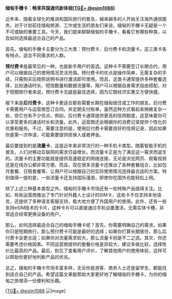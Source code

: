 **缅甸手機卡：畅享异国通讯新体验[[TG💪+ @esim1088](https://t.me/s/esim1088)]**

近年来，随着全球化的推进和国际旅行的普及，越来越多的人开始关注海外通信服务。对于计划前往缅甸旅游、工作或生活的朋友们来说，缅甸的手機卡无疑是一个不可或缺的重要工具。今天，我们就来聊聊缅甸的手機卡，看看它有哪些种类，以及如何选择最适合自己的产品。

首先，缅甸的手機卡主要分为三大类：预付费卡、后付费卡和流量卡。这三类卡各有特点，适合不同需求的人群。

**预付费卡**是最常见的一种，也是新手用户的首选。这种卡不需要签订长期合约，用户可以根据自己的使用情况灵活充值。预付费卡的优点是操作简单，无需复杂的手续，只需购买后按照说明书进行激活即可使用。而且，这类卡通常提供多种套餐选择，比如通话时长、短信数量和数据流量等，用户可以根据自身需求自由搭配。对于短期旅行者来说，预付费卡无疑是最佳选择，因为它既经济实惠又方便快捷。

接下来是**后付费卡**，这种卡更适合那些需要长期在缅甸居住或工作的朋友。后付费卡需要用户与运营商签订合同，并定期支付账单。虽然这种方式看起来稍微复杂一些，但它也有不少优点。例如，后付费卡通常提供更高的信用额度，这意味着你可以享受更多的通话时长和流量。此外，运营商还会根据你的消费记录提供个性化的优惠和服务。不过，需要注意的是，使用后付费卡需要良好的信用记录，因此如果你是第一次申请，可能需要提供担保人或者押金。

最后要提到的是**流量卡**，这是近年来非常流行的一种手机卡类型。随着智能手机的普及，人们对移动互联网的需求日益增长，而流量卡正是为了满足这一需求而诞生的。流量卡的主要功能就是提供高速稳定的网络连接，无论是浏览网页、观看视频还是在线办公都非常方便。而且，现在很多流量卡还推出了各种套餐组合，比如包月套餐、日租套餐等，让用户可以根据自己的实际使用情况选择最合适的方案。特别值得一提的是，一些流量卡还支持国际漫游，即使你在国外也能轻松上网。

除了上述三种基本类型之外，缅甸的手機卡市场还有一些特殊产品值得关注。比如，有些运营商推出了专门针对外籍人士设计的SIM卡，这些卡不仅支持本地语言，还提供了多种语言客服支持，极大地方便了外国用户的使用。此外，还有一些支持eSIM技术的卡片，这种卡片可以直接通过手机设置激活，无需实体卡槽，非常适合经常更换设备的用户。

那么，如何选择最适合自己的缅甸手機卡呢？首先，你需要明确自己的需求。如果你只是短期旅行，那么预付费卡可能是最好的选择；如果你打算长期居住，那么后付费卡会更合适；如果你对流量需求较大，那么流量卡则是不二之选。其次，你还需要考虑价格因素。不同运营商提供的套餐价格差异较大，建议多做比较，选择性价比最高的产品。最后，别忘了查看用户评价，了解其他用户的使用体验，这样可以帮助你更好地判断产品的优劣。

总之，缅甸的手機卡市场丰富多样，无论你是游客、商务人士还是留学生，都能找到适合自己的产品。希望这篇文章能帮助大家更好地了解缅甸的手機卡，为你的缅甸之旅增添一份便利和乐趣。

[[TG💪+ @esim1088](https://t.me/s/esim1088) ![Image](https://i.postimg.cc/4NQfJmqS/Snipaste-2025-05-13-00-14-12.png)]
